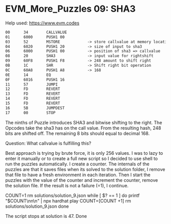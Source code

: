 # EVM_More_Puzzles 09: SHA3

Help used: https://www.evm.codes

```apache
00      34        CALLVALUE
01      6000      PUSH1 00
03      52        MSTORE            -> store callvalue at memory location 0
04      6020      PUSH1 20          -> size of input to sha3
06      6000      PUSH1 00          -> position of sha3 => callvalue
08      20        SHA3              -> input value for rightshift
09      60F8      PUSH1 F8          -> 248 amount to shift right
0B      1C        SHR               -> Shift right bit operation
0C      60A8      PUSH1 A8          -> 168
0E      14        EQ
0F      6016      PUSH1 16
11      57        JUMPI
12      FD        REVERT
13      FD        REVERT
14      FD        REVERT
15      FD        REVERT
16      5B        JUMPDEST
17      00        STOP


```

The ninths of Puzzle introduces SHA3 and bitwise shifting to the right. The Opcodes take the sha3 has on the call value. From the resulting hash, 248 bits are shifted off. The remaining 8 bits should equal to decimal 168.

Question: What callvalue is fulfilling this?

Best approach is trying by brute force, it is only 256 values. I was to lazy to enter it manually or to create a full new script so I decided to use shell to run the puzzles automatically. I create a counter. The internals of the puzzles are that it saves files when its solved to the solution folder, I remove that file to have a fresh environment in each iteration. Then I start the puzzles with the value of the counter and increment the counter, remove the solution file. If the result is not a failure (=1), I continue.

COUNT=1
rm solutions/solution_9.json
while [ $? == 1 ]
do
printf "$COUNT\nn\n" | npx hardhat play
     COUNT=$[$COUNT +1]
rm solutions/solution_9.json
done

The script stops at solution is 47.
Done
